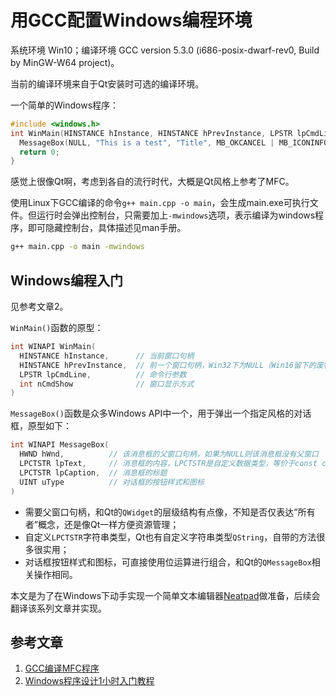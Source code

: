 # 用GCC配置Windows编程环境

系统环境 Win10；编译环境 GCC version 5.3.0 (i686-posix-dwarf-rev0, Build by MinGW-W64 project)。

当前的编译环境来自于Qt安装时可选的编译环境。

一个简单的Windows程序：
```cpp
#include <windows.h>
int WinMain(HINSTANCE hInstance, HINSTANCE hPrevInstance, LPSTR lpCmdLine, int nCmdShow) {
  MessageBox(NULL, "This is a test", "Title", MB_OKCANCEL | MB_ICONINFORMATION);
  return 0;
}
```
感觉上很像Qt啊，考虑到各自的流行时代，大概是Qt风格上参考了MFC。

使用Linux下GCC编译的命令`g++ main.cpp -o main`，会生成main.exe可执行文件。但运行时会弹出控制台，只需要加上`-mwindows`选项，表示编译为windows程序，即可隐藏控制台，具体描述见man手册。
```bash
g++ main.cpp -o main -mwindows
```

## Windows编程入门
见参考文章2。

`WinMain()`函数的原型：
```cpp
int WINAPI WinMain(
  HINSTANCE hInstance,      // 当前窗口句柄
  HINSTANCE hPrevInstance,  // 前一个窗口句柄，Win32下为NULL（Win16留下的废物，目前已弃用）
  LPSTR lpCmdLine,          // 命令行参数
  int nCmdShow              // 窗口显示方式
)
```
`MessageBox()`函数是众多Windows API中一个，用于弹出一个指定风格的对话框，原型如下：
```cpp
int WINAPI MessageBox(
  HWND hWnd,          // 该消息框的父窗口句柄，如果为NULL则该消息框没有父窗口
  LPCTSTR lpText,     // 消息框的内容，LPCTSTR是自定义数据类型，等价于const char *
  LPCTSTR lpCaption,  // 消息框的标题
  UINT uType          // 对话框的按钮样式和图标
)
```
- 需要父窗口句柄，和Qt的`QWidget`的层级结构有点像，不知是否仅表达“所有者”概念，还是像Qt一样方便资源管理；
- 自定义`LPCTSTR`字符串类型，Qt也有自定义字符串类型`QString`，自带的方法很多很实用；
- 对话框按钮样式和图标，可直接使用位运算进行组合，和Qt的`QMessageBox`相关操作相同。

本文是为了在Windows下动手实现一个简单文本编辑器[Neatpad](http://www.catch22.net/tuts/neatpad/neatpad-overview#)做准备，后续会翻译该系列文章并实现。

## 参考文章
1. [GCC编译MFC程序](https://blog.csdn.net/weixin_33912453/article/details/91974219)
2. [Windows程序设计1小时入门教程](http://c.biancheng.net/cpp/windows/)
